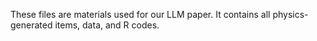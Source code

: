 These files are materials used for our LLM paper. It contains all physics-generated items, data, and R codes.
